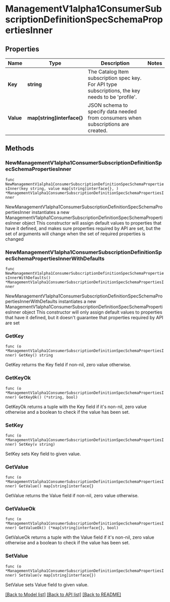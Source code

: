 # ManagementV1alpha1ConsumerSubscriptionDefinitionSpecSchemaPropertiesInner

## Properties

Name | Type | Description | Notes
------------ | ------------- | ------------- | -------------
**Key** | **string** | The Catalog Item subscription spec key. For API type subscriptions, the key needs to be &#39;profile&#39;. | 
**Value** | **map[string]interface{}** | JSON schema to specify data needed from consumers when subscriptions are created. | 

## Methods

### NewManagementV1alpha1ConsumerSubscriptionDefinitionSpecSchemaPropertiesInner

`func NewManagementV1alpha1ConsumerSubscriptionDefinitionSpecSchemaPropertiesInner(key string, value map[string]interface{}, ) *ManagementV1alpha1ConsumerSubscriptionDefinitionSpecSchemaPropertiesInner`

NewManagementV1alpha1ConsumerSubscriptionDefinitionSpecSchemaPropertiesInner instantiates a new ManagementV1alpha1ConsumerSubscriptionDefinitionSpecSchemaPropertiesInner object
This constructor will assign default values to properties that have it defined,
and makes sure properties required by API are set, but the set of arguments
will change when the set of required properties is changed

### NewManagementV1alpha1ConsumerSubscriptionDefinitionSpecSchemaPropertiesInnerWithDefaults

`func NewManagementV1alpha1ConsumerSubscriptionDefinitionSpecSchemaPropertiesInnerWithDefaults() *ManagementV1alpha1ConsumerSubscriptionDefinitionSpecSchemaPropertiesInner`

NewManagementV1alpha1ConsumerSubscriptionDefinitionSpecSchemaPropertiesInnerWithDefaults instantiates a new ManagementV1alpha1ConsumerSubscriptionDefinitionSpecSchemaPropertiesInner object
This constructor will only assign default values to properties that have it defined,
but it doesn't guarantee that properties required by API are set

### GetKey

`func (o *ManagementV1alpha1ConsumerSubscriptionDefinitionSpecSchemaPropertiesInner) GetKey() string`

GetKey returns the Key field if non-nil, zero value otherwise.

### GetKeyOk

`func (o *ManagementV1alpha1ConsumerSubscriptionDefinitionSpecSchemaPropertiesInner) GetKeyOk() (*string, bool)`

GetKeyOk returns a tuple with the Key field if it's non-nil, zero value otherwise
and a boolean to check if the value has been set.

### SetKey

`func (o *ManagementV1alpha1ConsumerSubscriptionDefinitionSpecSchemaPropertiesInner) SetKey(v string)`

SetKey sets Key field to given value.


### GetValue

`func (o *ManagementV1alpha1ConsumerSubscriptionDefinitionSpecSchemaPropertiesInner) GetValue() map[string]interface{}`

GetValue returns the Value field if non-nil, zero value otherwise.

### GetValueOk

`func (o *ManagementV1alpha1ConsumerSubscriptionDefinitionSpecSchemaPropertiesInner) GetValueOk() (*map[string]interface{}, bool)`

GetValueOk returns a tuple with the Value field if it's non-nil, zero value otherwise
and a boolean to check if the value has been set.

### SetValue

`func (o *ManagementV1alpha1ConsumerSubscriptionDefinitionSpecSchemaPropertiesInner) SetValue(v map[string]interface{})`

SetValue sets Value field to given value.



[[Back to Model list]](../README.md#documentation-for-models) [[Back to API list]](../README.md#documentation-for-api-endpoints) [[Back to README]](../README.md)


